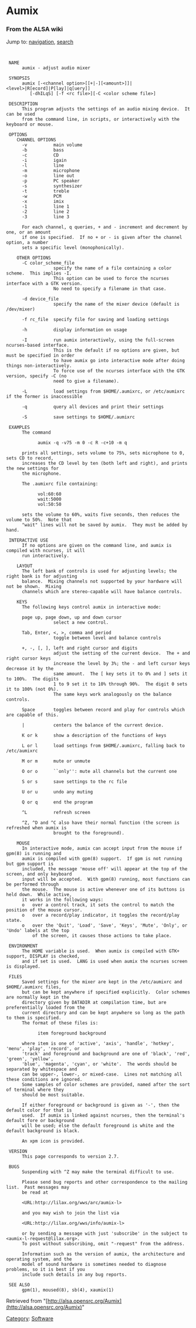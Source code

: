 Aumix
=====

### From the ALSA wiki

Jump to: [navigation](#mw-head), [search](#p-search)

` `

     NAME
          aumix - adjust audio mixer
     
     SYNOPSIS
          aumix [-<channel option>[[+|-][<amount>]]|<level>|R[ecord]|P[lay]|q[uery]] 
             [-dhILqS] [-f <rc file>][-C <color scheme file>]
     
     DESCRIPTION
          This program adjusts the settings of an audio mixing device.  It can be used 
          from the command line, in scripts, or interactively with the keyboard or mouse.
     
     OPTIONS
        CHANNEL OPTIONS
          -v          main volume
          -b          bass
          -c          CD
          -i          igain
          -l          line
          -m          microphone
          -o          line out
          -p          PC speaker
          -s          synthesizer
          -t          treble
          -w          PCM
          -x          imix
          -1          line 1
          -2          line 2
          -3          line 3
     
          For each channel, q queries, + and - increment and decrement by one, or an amount 
          if one is specified.  If no + or - is given after the channel option, a number 
          sets a specific level (monophonically).
     
        OTHER OPTIONS
          -C color_scheme_file
                      specify the name of a file containing a color scheme.  This implies -I.  
                      This option can be used to force the ncurses interface with a GTK version.
                      No need to specify a filename in that case.
     
          -d device_file
                      specify the name of the mixer device (default is /dev/mixer)
     
          -f rc_file  specify file for saving and loading settings
     
          -h          display information on usage
     
          -I          run aumix interactively, using the full-screen ncurses-based interface.  
                      This is the default if no options are given, but must be specified in order 
                      to have aumix go into interactive mode after doing things non-interactively.
                      To force use of the ncurses interface with the GTK version, specify -C (no 
                      need to give a filename).
     
          -L          load settings from $HOME/.aumixrc, or /etc/aumixrc if the former is inaccessible
     
          -q          query all devices and print their settings
     
          -S          save settings to $HOME/.aumixrc
     
     EXAMPLES
          The command
     
                aumix -q -v75 -m 0 -c R -c+10 -m q
     
          prints all settings, sets volume to 75%, sets microphone to 0, sets CD to record, 
          increases the CD level by ten (both left and right), and prints the new settings for 
          the microphone.
     
          The .aumixrc file containing:
     
                vol:60:60
                wait:5000
                vol:50:50
     
          sets the volume to 60%, waits five seconds, then reduces the volume to 50%.  Note that
          "wait" lines will not be saved by aumix.  They must be added by hand.
     
     INTERACTIVE USE
          If no options are given on the command line, and aumix is compiled with ncurses, it will 
          run interactively.
     
        LAYOUT
          The left bank of controls is used for adjusting levels; the right bank is for adjusting 
          balance.  Mixing channels not supported by your hardware will not be shown.  Mixing 
          channels which are stereo-capable will have balance controls.
     
        KEYS
          The following keys control aumix in interactive mode:
     
          page up, page down, up and down cursor
                      select a new control.
     
          Tab, Enter, <, >, comma and period
                      toggle between level and balance controls
     
          +, -, [, ], left and right cursor and digits
                      adjust the setting of the current device.  The + and right cursor keys 
                      increase the level by 3%; the - and left cursor keys decrease it by the
                      same amount.  The [ key sets it to 0% and ] sets it to 100%.  The digits 
                      1 to 9 set it to 10% through 90%.  The digit 0 sets it to 100% (not 0%).
                      The same keys work analogously on the balance controls.
     
          Space       toggles between record and play for controls which are capable of this.
     
          |           centers the balance of the current device.
     
          K or k      show a description of the functions of keys
     
          L or l      load settings from $HOME/.aumixrc, falling back to /etc/aumixrc
     
          M or m      mute or unmute
     
          O or o      ``only'': mute all channels but the current one
     
          S or s      save settings to the rc file
     
          U or u      undo any muting
     
          Q or q      end the program
     
          ^L          refresh screen
     
          ^Z, ^D and ^C also have their normal function (the screen is refreshed when aumix is 
                      brought to the foreground).
     
        MOUSE
          In interactive mode, aumix can accept input from the mouse if gpm(8) is running and 
          aumix is compiled with gpm(8) support.  If gpm is not running but gpm support is 
          included, the message 'mouse off' will appear at the top of the screen, and only keyboard 
          input will be accepted.  With gpm(8) running, most functions can be performed through 
          the mouse.  The mouse is active whenever one of its buttons is held down.  While active, 
          it works in the following ways:
          o   over a control track, it sets the control to match the position of the mouse cursor.
          o   over a record/play indicator, it toggles the record/play state.
          o   over the 'Quit', 'Load', 'Save', 'Keys', 'Mute', 'Only', or 'Undo' labels at the top 
              of the screen, it causes those actions to take place.
     
     ENVIRONMENT
          The HOME variable is used.  When aumix is compiled with GTK+ support, DISPLAY is checked, 
          and if set is used.  LANG is used when aumix the ncurses screen is displayed.
     
     FILES
          Saved settings for the mixer are kept in the /etc/aumixrc and $HOME/.aumixrc files, 
          but can be kept anywhere if specified explicitly.  Color schemes are normally kept in the 
          directory given by DATADIR at compilation time, but are preferentially loaded from the 
          current directory and can be kept anywhere so long as the path to them is specified.  
          The format of these files is:
     
                item foreground background
     
          where item is one of 'active', 'axis', 'handle', 'hotkey', 'menu', 'play', 'record', or 
          'track' and foreground and background are one of 'black', 'red', 'green', 'yellow', 
          'blue', 'magenta', 'cyan', or 'white'.  The words should be separated by whitespace and 
          can be upper-, lower-, or mixed-case.  Lines not matching all these conditions are ignored.
          Some samples of color schemes are provided, named after the sort of terminal where they
          should be most suitable.
     
          If either foreground or background is given as '-', then the default color for that is 
          used.  If aumix is linked against ncurses, then the terminal's default fore or background 
          will be used; else the default foreground is white and the default background is black.
     
          An xpm icon is provided.
     
     VERSION
          This page corresponds to version 2.7.
     
     BUGS
          Suspending with ^Z may make the terminal difficult to use.
     
          Please send bug reports and other correspondence to the mailing list.  Past messages may 
          be read at
     
          <URL:http://lilax.org/wws/arc/aumix-l>
     
          and you may wish to join the list via
     
          <URL:http://lilax.org/wws/info/aumix-l>
     
          or by sending a message with just 'subscribe' in the subject to <aumix-l-request@lilax.org>. 
          To post without subscribing, omit "-request" from the address.
     
          Information such as the version of aumix, the architecture and operating system, and the
          model of sound hardware is sometimes needed to diagnose problems, so it is best if you
          include such details in any bug reports.
     
     SEE ALSO
          gpm(1), moused(8), sb(4), xaumix(1)
     

Retrieved from
"[http://alsa.opensrc.org/Aumix](http://alsa.opensrc.org/Aumix)"

[Category](/Special:Categories "Special:Categories"):
[Software](/Category:Software "Category:Software")

